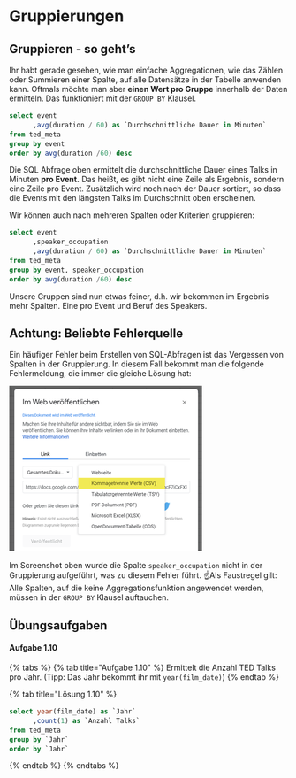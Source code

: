 # Gruppierungen

## Gruppieren - so geht’s

Ihr habt gerade gesehen, wie man einfache Aggregationen, wie das Zählen oder Summieren einer Spalte, auf alle Datensätze in der Tabelle anwenden kann. Oftmals möchte man aber **einen Wert pro Gruppe** innerhalb der Daten ermitteln. Das funktioniert mit der `GROUP BY` Klausel.

```sql
select event
      ,avg(duration / 60) as `Durchschnittliche Dauer in Minuten`
from ted_meta
group by event
order by avg(duration /60) desc
```

Die SQL Abfrage oben ermittelt die durchschnittliche Dauer eines Talks in Minuten **pro Event.** Das heißt, es gibt nicht eine Zeile als Ergebnis, sondern eine Zeile pro Event. Zusätzlich wird noch nach der Dauer sortiert, so dass die Events mit den längsten Talks im Durchschnitt oben erscheinen.

Wir können auch nach mehreren Spalten oder Kriterien gruppieren:

```sql
select event
      ,speaker_occupation
      ,avg(duration / 60) as `Durchschnittliche Dauer in Minuten`
from ted_meta
group by event, speaker_occupation
order by avg(duration /60) desc
```

Unsere Gruppen sind nun etwas feiner, d.h. wir bekommen im Ergebnis mehr Spalten. Eine pro Event und Beruf des Speakers.

## Achtung: Beliebte Fehlerquelle

Ein häufiger Fehler beim Erstellen von SQL-Abfragen ist das Vergessen von Spalten in der Gruppierung. In diesem Fall bekommt man die folgende Fehlermeldung, die immer die gleiche Lösung hat:

![Beliebter Fehler: Vergessen zu gruppieren.](../../../../.gitbook/assets/image%20%2813%29.png)

Im Screenshot oben wurde die Spalte `speaker_occupation` nicht in der Gruppierung aufgeführt, was zu diesem Fehler führt. ☝Als Faustregel gilt: Alle Spalten, auf die keine Aggregationsfunktion angewendet werden, müssen in der `GROUP BY` Klausel auftauchen.

## Übungsaufgaben

#### Aufgabe 1.10

{% tabs %}
{% tab title="Aufgabe 1.10" %}
Ermittelt die Anzahl TED Talks pro Jahr. \(Tipp: Das Jahr bekommt ihr mit `year(film_date)`\)
{% endtab %}

{% tab title="Lösung 1.10" %}
```sql
select year(film_date) as `Jahr`
      ,count(1) as `Anzahl Talks`
from ted_meta
group by `Jahr`
order by `Jahr`
```
{% endtab %}
{% endtabs %}

